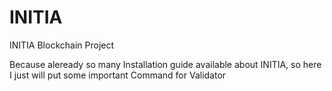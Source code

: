 # INITIA
INITIA Blockchain Project

Because aleready so many Installation guide available about INITIA, so here I just will put some important Command for Validator 
